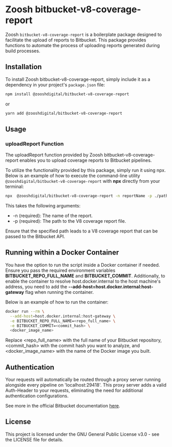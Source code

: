 # Zoosh bitbucket-v8-coverage-report

Zoosh `bitbucket-v8-coverage-report` is a boilerplate package designed to facilitate the upload of reports to Bitbucket. This package provides functions to automate the process of uploading reports generated during build processes.

## Installation

To install Zoosh bitbucket-v8-coverage-report, simply include it as a dependency in your project's `package.json` file:

```bash
npm install @zooshdigital/bitbucket-v8-coverage-report
```

or

```bash
yarn add @zooshdigital/bitbucket-v8-coverage-report
```

## Usage

### uploadReport Function

The uploadReport function provided by Zoosh bitbucket-v8-coverage-report enables you to upload coverage reports to Bitbucket pipelines. 

To utilize the functionality provided by this package, simply run it using npx. Below is an example of how to execute the command-line utility `@zooshdigital/bitbucket-v8-coverage-report` with **npx** directly from your terminal:

```bash
npx  @zooshdigital/bitbucket-v8-coverage-report -n reportName -p ./path-to-the-v8-coverage-report
```

This takes the following arguments:

- -n (required): The name of the report.
- -p (required): The path to the V8 coverage report file.

Ensure that the specified path leads to a V8 coverage report that can be passed to the Bitbucket API.

## Running within a Docker Container

You have the option to run the script inside a Docker container if needed. Ensure you pass the required environment variables **BITBUCKET_REPO_FULL_NAME** and **BITBUCKET_COMMIT**. Additionally, to enable the container to resolve host.docker.internal to the host machine's address, you need to add the **--add-host=host.docker.internal:host-gateway** flag when running the container. 

Below is an example of how to run the container:

```bash
docker run --rm \
  --add-host=host.docker.internal:host-gateway \
  -e BITBUCKET_REPO_FULL_NAME=<repo_full_name> \
  -e BITBUCKET_COMMIT=<commit_hash> \
  <docker_image_name>
```

Replace <repo_full_name> with the full name of your Bitbucket repository, <commit_hash> with the commit hash you want to analyze, and <docker_image_name> with the name of the Docker image you built.

## Authentication 

Your requests will automatically be routed through a proxy server running alongside every pipeline on 'localhost:29418'. This proxy server adds a valid Auth-Header to your requests, eliminating the need for additional authentication configurations.
 
See more in the official Bitbucket documentation [here](https://support.atlassian.com/bitbucket-cloud/docs/code-insights/).


## License

This project is licensed under the GNU General Public License v3.0 - see the LICENSE file for details.
